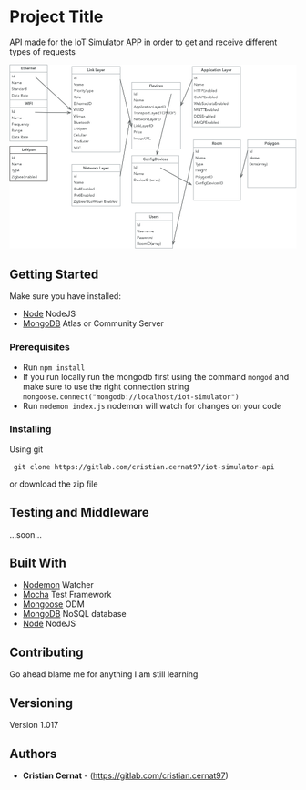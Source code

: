 
# Project Title

API made for the IoT Simulator APP in order to get and receive different types of requests 

![databseModel](readmeImages/Mockup.jpg)

## Getting Started
Make sure you have installed:

* [Node](https://nodejs.org/en/) NodeJS
* [MongoDB](https://www.mongodb.com/download-center#community) Atlas or Community Server

### Prerequisites
* Run ```npm install``` 
* If you run locally run the mongodb first using the command ```mongod``` and 
make sure to use the right connection string ```mongoose.connect("mongodb://localhost/iot-simulator")```
* Run ```nodemon index.js``` nodemon will watch for changes on your code

### Installing

Using git

```
 git clone https://gitlab.com/cristian.cernat97/iot-simulator-api
```
or download the zip file

## Testing and Middleware
...soon...

## Built With

* [Nodemon](https://github.com/remy/nodemon) Watcher
* [Mocha](https://mochajs.org/) Test Framework
* [Mongoose](https://mongoosejs.com) ODM
* [MongoDB](https://www.mongodb.com/download-center#community) NoSQL database
* [Node](https://nodejs.org/en/) NodeJS

## Contributing

Go ahead blame me for anything I am still learning 
## Versioning

Version 1.017

## Authors

* **Cristian Cernat** - (https://gitlab.com/cristian.cernat97)

